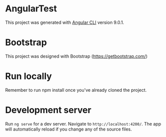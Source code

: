 # AngularTest

This project was generated with [Angular CLI](https://github.com/angular/angular-cli) version 9.0.1.

# Bootstrap

This project was designed with Bootstrap (https://getbootstrap.com/)

# Run locally

Remember to run npm install once you've already cloned the project. 

# Development server

Run `ng serve` for a dev server. Navigate to `http://localhost:4200/`. The app will automatically reload if you change any of the source files.
